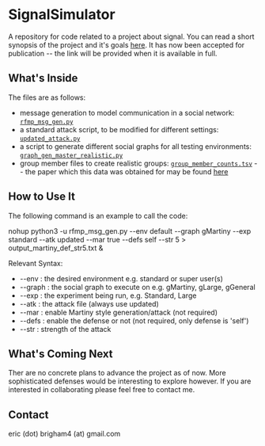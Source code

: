 # SignalSimulator

A repository for code related to a project about signal. You can read a short synopsis of the project and it's goals [here](https://arxiv.org/pdf/2305.09799). It has now been accepted for publication -- the link will be provided when it is available in full. 

## What's Inside 
The files are as follows:
* message generation to model communication in a social network: [`rfmp_msg_gen.py`](https://github.com/nokoyoko/SignalSimulator/blob/main/rfmp_msg_gen.py)
* a standard attack script, to be modified for different settings: [`updated_attack.py`](https://github.com/nokoyoko/SignalSimulator/blob/main/updated_attack.py)
* a script to generate different social graphs for all testing environments: [`graph_gen_master_realistic.py`](https://github.com/nokoyoko/SignalSimulator/blob/main/graph_gen_master_realistic.py)
* group member files to create realistic groups: [`group_member_counts.tsv`](https://github.com/nokoyoko/SignalSimulator/blob/main/group_member_counts.tsv) -- the paper which this data was obtained for may be found [here](file:///Users/ericbrigham/Downloads/14989-Article%20Text-18508-1-2-20201228.pdf)

## How to Use It
The following command is an example to call the code:

nohup python3 -u rfmp_msg_gen.py --env default --graph gMartiny --exp standard --atk updated --mar true --defs self --str 5 > output_martiny_def_str5.txt &

Relevant Syntax:
* --env : the desired environment e.g. standard or super user(s)
* --graph : the social graph to execute on e.g. gMartiny, gLarge, gGeneral
* --exp : the experiment being run, e.g. Standard, Large
* --atk : the attack file (always use updated)
* --mar : enable Martiny style generation/attack (not required)
* --defs : enable the defense or not (not required, only defense is 'self') 
* --str : strength of the attack


## What's Coming Next
Ther are no concrete plans to advance the project as of now. More sophisticated defenses would be interesting to explore however. If you are interested in collaborating please feel free to contact me. 

## Contact
eric (dot) brigham4 (at) gmail.com